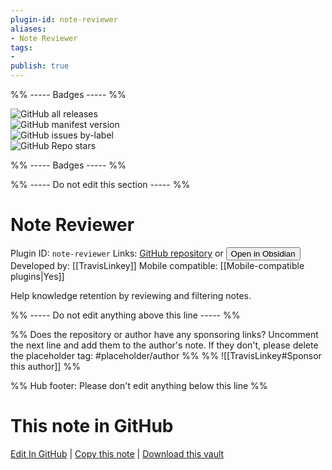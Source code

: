 ```yaml
---
plugin-id: note-reviewer
aliases:
- Note Reviewer
tags: 
- 
publish: true
---
```


%% ----- Badges ----- %%

![GitHub all releases](https://img.shields.io/github/downloads/TravisLinkey/note-reviewer/total?color=573E7A&logo=github&style=for-the-badge)   
![GitHub manifest version](https://img.shields.io/github/manifest-json/v/TravisLinkey/note-reviewer?color=573E7A&logo=github&style=for-the-badge)   
![GitHub issues by-label](https://img.shields.io/github/issues/TravisLinkey/note-reviewer/help%20wanted?color=573E7A&logo=github&style=for-the-badge)   
![GitHub Repo stars](https://img.shields.io/github/stars/TravisLinkey/note-reviewer?color=573E7A&logo=github&style=for-the-badge)

%% ----- Badges ----- %%

%% ----- Do not edit this section ----- %%

# Note Reviewer

Plugin ID: `note-reviewer`
Links: [GitHub repository](https://github.com/TravisLinkey/note-reviewer) or [<button id=HH>Open in Obsidian</button>](obsidian://show-plugin?id=note-reviewer)
Developed by: [[TravisLinkey]]
Mobile compatible: [[Mobile-compatible plugins|Yes]]

Help knowledge retention by reviewing and filtering notes.

%% ----- Do not edit anything above this line ----- %% 

%% Does the repository or author have any sponsoring links? Uncomment the next line and add them to the author's note. If they don't, please delete the placeholder tag: #placeholder/author %%
%% ![[TravisLinkey#Sponsor this author]] %%

%% Hub footer: Please don't edit anything below this line %%

# This note in GitHub

<span class="git-footer">[Edit In GitHub](https://github.dev/obsidian-community/obsidian-hub/blob/main/02%20-%20Community%20Expansions/02.05%20All%20Community%20Expansions/Plugins/note-reviewer.md "git-hub-edit-note") | [Copy this note](https://raw.githubusercontent.com/obsidian-community/obsidian-hub/main/02%20-%20Community%20Expansions/02.05%20All%20Community%20Expansions/Plugins/note-reviewer.md "git-hub-copy-note") | [Download this vault](https://github.com/obsidian-community/obsidian-hub/archive/refs/heads/main.zip "git-hub-download-vault") </span>
